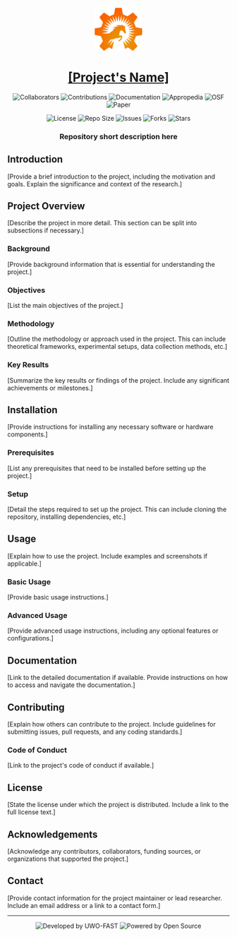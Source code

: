 <div align="center">
  <!-- Title: -->
  <a href="https://github.com/uwo-fast">
    <img src="https://github.com/uwo-fast/.github/blob/main/branding/FAST%20Logo%20Orange%20on%20White%20Transparent.png" height="100">
  </a>
  <h1><a href="https://github.com/uwo-fast/repo-alpha"> [Project's Name]</a></h1>
  <!-- Labels: -->
  <p>
    <img src="https://img.shields.io/badge/Collaborators-Welcome-lightgreen" alt="Collaborators">
    <img src="https://img.shields.io/badge/Contributions-Welcome-lightgreen" alt="Contributions">
    <img src="https://img.shields.io/badge/Documentation-Unavailable-cc3300?style=flat-square" alt="Documentation">
    <img src="https://img.shields.io/badge/Appropedia-Lit_Review-white" alt="Appropedia">
    <!-- img src="https://img.shields.io/badge/OSHWA-Certified-darkgreen?style=flat-square" height="20" alt="OSHWA" -->
    <!-- img src="https://img.shields.io/badge/OSHWA-Pending-darkorange?style=flat-square" height="20" alt="OSHWA" -->
    <!-- img src="https://img.shields.io/badge/OSHWA-Incomplete-darkred?style=flat-square" height="20" alt="OSHWA" -->
    <img src="https://img.shields.io/badge/OSF-Project-lightblue" alt="OSF">
    <img src="https://img.shields.io/badge/Paper-Unsubmitted-ff0066" alt="Paper">
  </p>
  <p>
    <img src="https://img.shields.io/github/license/uwo-fast/repo-alpha" alt="License">
    <img src="https://img.shields.io/github/repo-size/uwo-fast/repo-alpha" alt="Repo Size">
    <img src="https://img.shields.io/github/issues/uwo-fast/repo-alpha" alt="Issues">
    <img src="https://img.shields.io/github/forks/uwo-fast/repo-alpha?style=social" alt="Forks">
    <img src="https://img.shields.io/github/stars/uwo-fast/repo-alpha?style=social" alt="Stars">
  </p>
  <!-- Short description: -->
  <h3>Repository short description here</h3>
</div>

## Introduction
[Provide a brief introduction to the project, including the motivation and goals. Explain the significance and context of the research.]

## Project Overview
[Describe the project in more detail. This section can be split into subsections if necessary.]

### Background
[Provide background information that is essential for understanding the project.]

### Objectives
[List the main objectives of the project.]

### Methodology
[Outline the methodology or approach used in the project. This can include theoretical frameworks, experimental setups, data collection methods, etc.]

### Key Results
[Summarize the key results or findings of the project. Include any significant achievements or milestones.]

## Installation
[Provide instructions for installing any necessary software or hardware components.]

### Prerequisites
[List any prerequisites that need to be installed before setting up the project.]

### Setup
[Detail the steps required to set up the project. This can include cloning the repository, installing dependencies, etc.]

## Usage
[Explain how to use the project. Include examples and screenshots if applicable.]

### Basic Usage
[Provide basic usage instructions.]

### Advanced Usage
[Provide advanced usage instructions, including any optional features or configurations.]

## Documentation
[Link to the detailed documentation if available. Provide instructions on how to access and navigate the documentation.]

## Contributing
[Explain how others can contribute to the project. Include guidelines for submitting issues, pull requests, and any coding standards.]

### Code of Conduct
[Link to the project's code of conduct if available.]

## License
[State the license under which the project is distributed. Include a link to the full license text.]

## Acknowledgements
[Acknowledge any contributors, collaborators, funding sources, or organizations that supported the project.]

## Contact
[Provide contact information for the project maintainer or lead researcher. Include an email address or a link to a contact form.]

---

<div align="center">
  <p>
    <img src="https://img.shields.io/badge/Developed_by-UWO--FAST-orange" alt="Developed by UWO-FAST">
    <img src="https://img.shields.io/badge/Powered_by-Open_Source-blue" alt="Powered by Open Source">
  </p>
</div>
